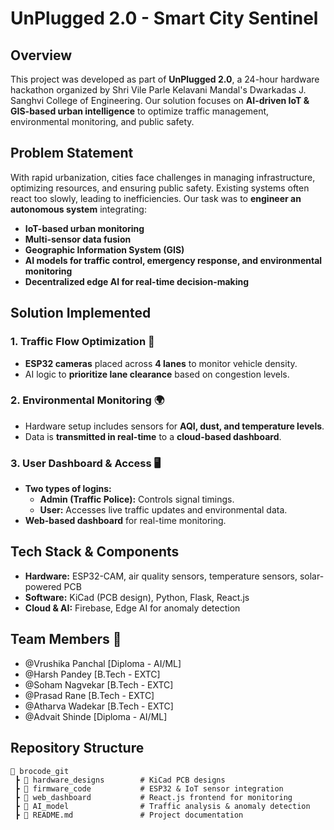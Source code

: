 # UnPlugged 2.0 - Smart City Sentinel

## Overview
This project was developed as part of **UnPlugged 2.0**, a 24-hour hardware hackathon organized by Shri Vile Parle Kelavani Mandal's Dwarkadas J. Sanghvi College of Engineering. Our solution focuses on **AI-driven IoT & GIS-based urban intelligence** to optimize traffic management, environmental monitoring, and public safety.

## Problem Statement
With rapid urbanization, cities face challenges in managing infrastructure, optimizing resources, and ensuring public safety. Existing systems often react too slowly, leading to inefficiencies. Our task was to **engineer an autonomous system** integrating:
- **IoT-based urban monitoring**
- **Multi-sensor data fusion**
- **Geographic Information System (GIS)**
- **AI models for traffic control, emergency response, and environmental monitoring**
- **Decentralized edge AI for real-time decision-making**

## Solution Implemented
### **1. Traffic Flow Optimization** 🚦
- **ESP32 cameras** placed across **4 lanes** to monitor vehicle density.
- AI logic to **prioritize lane clearance** based on congestion levels.

### **2. Environmental Monitoring** 🌍
- Hardware setup includes sensors for **AQI, dust, and temperature levels**.
- Data is **transmitted in real-time** to a **cloud-based dashboard**.

### **3. User Dashboard & Access** 🖥️
- **Two types of logins:**
  - **Admin (Traffic Police):** Controls signal timings.
  - **User:** Accesses live traffic updates and environmental data.
- **Web-based dashboard** for real-time monitoring.

## Tech Stack & Components
- **Hardware:** ESP32-CAM, air quality sensors, temperature sensors, solar-powered PCB
- **Software:** KiCad (PCB design), Python, Flask, React.js
- **Cloud & AI:** Firebase, Edge AI for anomaly detection

## Team Members 👥
- @Vrushika Panchal [Diploma - AI/ML]
- @Harsh Pandey [B.Tech - EXTC]
- @Soham Nagvekar [B.Tech - EXTC]
- @Prasad Rane [B.Tech - EXTC]
- @Atharva Wadekar [B.Tech - EXTC]
- @Advait Shinde [Diploma - AI/ML]

## Repository Structure
```
📂 brocode_git
 ┣ 📂 hardware_designs        # KiCad PCB designs
 ┣ 📂 firmware_code           # ESP32 & IoT sensor integration
 ┣ 📂 web_dashboard           # React.js frontend for monitoring
 ┣ 📂 AI_model                # Traffic analysis & anomaly detection
 ┣ 📜 README.md               # Project documentation
```

